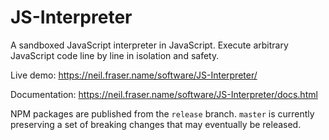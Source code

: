 JS-Interpreter
==============

A sandboxed JavaScript interpreter in JavaScript.  Execute arbitrary JavaScript
code line by line in isolation and safety.

Live demo:
https://neil.fraser.name/software/JS-Interpreter/

Documentation:
https://neil.fraser.name/software/JS-Interpreter/docs.html

NPM packages are published from the `release` branch. `master` is currently preserving a set of breaking changes that may eventually be released.